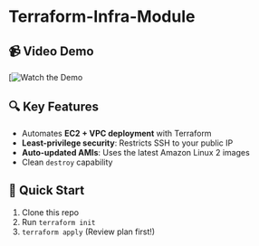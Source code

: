 # Terraform-Infra-Module


## 📹 Video Demo  
[![Watch the Demo](https://www.loom.com/share/3590698bd5604e3d87a0f11887def972?sid=ed4e75b0-26b3-492e-85bb-6d6ffdadc3c8)

## 🔍 Key Features  
- Automates **EC2 + VPC deployment** with Terraform  
- **Least-privilege security**: Restricts SSH to your public IP  
- **Auto-updated AMIs**: Uses the latest Amazon Linux 2 images  
- Clean `destroy` capability  

## 🚀 Quick Start  
1. Clone this repo  
2. Run `terraform init`  
3. `terraform apply` (Review plan first!)  
